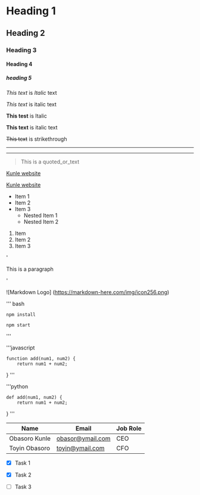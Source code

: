 <!-- Heading -->
# Heading 1
## Heading 2
### Heading 3
#### Heading 4
##### heading 5

<!-- Italic -->
*This text* is *Italic* text

_This text_ is italic text

<!-- Strong -->
**This test** is Italic

__This text__ is italic text

<!-- Strikethrough -->
~~This text~~ is strikethrough

<!-- Horizontal Rule -->

---
___

<!-- Blockquote -->

> This is a quoted_or_text

<!-- Links -->
[Kunle website](https://www.gmic.com.ng)

[Kunle website](https://www.gmic.com.ng
"Kunle Website")

<!-- UL -->
* Item 1
* Item 2
* Item 3
  * Nested Item 1
  * Nested Item 2


<!-- OL -->
1. Item
2. Item 2
3. Item 3


<!-- Inline Code Blocks -->

'<p>This is a paragraph</p>'


<!-- Images -->

![Markdown Logo]
(https://markdown-here.com/img/icon256.png)


<!-- Github Markdown -->

<!-- Code block -->

''' bash

    npm install

    npm start

'''

'''javascript

    function add(num1, num2) {
        return num1 + num2;
   }
'''

'''python

    def add(num1, num2) {
        return num1 + num2;
   }
'''

<!-- Table -- -->

| Name          | Email           | Job Role|
|---------------|-----------------|---------|
| Obasoro Kunle |obasor@ymail.com | CEO     |
| Toyin Obasoro |toyin@ymail.com  | CFO     |


<!-- Task List -->

* [x] Task 1
* [x] Task 2
* [ ] Task 3






